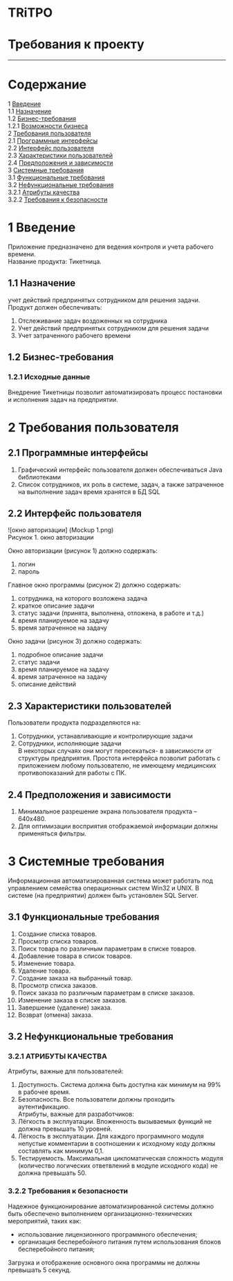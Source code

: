 # TRiTPO
# Требования к проекту
---

# Содержание
1 [Введение](#intro)  
1.1 [Назначение](#appointment)  
1.2 [Бизнес-требования](#business_requirements)  
1.2.1 [Возможности бизнеса](#business_opportunities)  
2 [Требования пользователя](#user_requirements)  
2.1 [Программные интерфейсы](#software_interfaces)  
2.2 [Интерфейс пользователя](#user_interface)  
2.3 [Характеристики пользователей](#user_specifications)  
2.4 [Предположения и зависимости](#assumptions_and_dependencies)  
3 [Системные требования](#system_requirements)  
3.1 [Функциональные требования](#functional_requirements)  
3.2 [Нефункциональные требования](#non-functional_requirements)  
3.2.1 [Атрибуты качества](#quality_attributes)  
3.2.2 [Требования к безопасности](#security_requirements)  

<a name="intro"/>

# 1 Введение

Приложение предназначено для ведения контроля и учета рабочего времени.  
Название продукта: Тикетница.

<a name="appointment"/>

## 1.1 Назначение
учет действий предпринятых сотрудником для решения задачи.  
Продукт должен обеспечивать:  
1) Отслеживание задач воздоженных на сотрудника  
2) Учет действий предпринятых сотрудником для решения задачи
3) Учет затраченного рабочего времени

<a name="business_requirements"/>

## 1.2 Бизнес-требования

<a name="business_opportunities"/>

### 1.2.1 Исходные данные
Внедрение Тикетницы позволит автоматизировать процесс постановки и исполнения задач на предприятии.

<a name="user_requirements"/>

# 2 Требования пользователя

<a name="software_interfaces"/>

## 2.1 Программные интерфейсы

1) Графический интерфейс пользователя должен обеспечиваться Java библиотеками
2) Список сотрудников, их роль в системе, задач, а также затраченное на выполнение задач время хранятся в БД SQL

<a name="user_interface"/>

## 2.2 Интерфейс пользователя
 
![окно авторизации] (Mockup 1.png) <br/>
Рисунок 1. окно авторизации

Окно авторизации (рисунок 1) должно содержать:
1) логин
2) пароль

Главное окно программы (рисунок 2) должно содержать:  
1) сотрудника, на которого возложена задача  
2) краткое описание задачи
3) статус задачи (принята, выполнена, отложена, в работе и т.д.)
4) время планируемое на задачу
5) время затраченное на задачу 

Окно задачи (рисунок 3) должно содержать:
1) подробное описание задачи
2) статус задачи 
3) время планируемое на задачу
4) время затраченное на задачу
5) описание действий  

<a name="user_specifications"/>

## 2.3 Характеристики пользователей
Пользователи продукта подразделяются на:  
1) Сотрудники, устанавливающие и контролирующие задачи  
2) Сотрудники, исполняющие задачи  
В некоторых случаях они могут пересекаться- в зависимости от структуры предприятия.
Простота интерфейса позволит работать с приложением любому пользователю, не имеющему медицинских противопоказаний для работы с ПК.

<a name="assumptions_and_dependencies"/>

## 2.4 Предположения и зависимости
1) Минимальное разрешение экрана пользователя продукта – 640x480.  
2) Для оптимизации восприятия отображаемой информации должны применяться фильтры.  

<a name="system_requirements"/>

# 3 Системные требования
Информационная автоматизированная система может работать под управлением семейства операционных систем Win32 и UNIX.
В системе (на предприятии) должен быть установлен SQL Server.

<a name="functional_requirements"/>

## 3.1 Функциональные требования
1. Создание списка товаров.  
2. Просмотр списка товаров.  
3. Поиск товара по различным параметрам в списке товаров.  
4. Добавление товара в список товаров.  
5. Изменение товара.  
6. Удаление товара.  
7. Создание заказа на выбранный товар.  
8. Просмотр списка заказов.  
9. Поиск заказа по различным параметрам в списке заказов.  
10. Изменение заказа в списке заказов.  
11. Завершение (удаление) заказа.  
12. Возврат (отмена) заказа.

<a name="non-functional_requirements"/>

## 3.2 Нефункциональные требования

<a name="quality_attributes"/>

### 3.2.1 АТРИБУТЫ КАЧЕСТВА
Атрибуты, важные для пользователей:  
1. Доступность. Система должна быть доступна как минимум на 99% в рабочее время.  
2. Безопасность. Все пользователи должны проходить аутентификацию.  
Атрибуты, важные для разработчиков:  
1. Лёгкость в эксплуатации. Вложенность вызываемых функций не должна превышать 10 уровней.  
2. Лёгкость в эксплуатации. Для каждого программного модуля непустые комментарии в соотношении к исходному коду должны составлять как минимум 0,1.  
3. Тестируемость. Максимальная цикломатическая сложность модуля (количество логических ответвлений в модуле исходного кода) не должна превышать 50.

<a name="security_requirements"/>

### 3.2.2 Требования к безопасности
Надежное функционирование автоматизированной системы должно быть обеспечено выполнением организационно-технических мероприятий, таких как:
- использование лицензионного программного обеспечения;
- организация бесперебойного питания путем использования блоков бесперебойного питания;

Загрузка и отображение основного окна программы не должны превышать 5 секунд.

